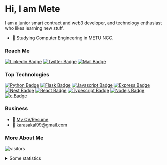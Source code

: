 # Hi, I am Mete
I am a junior smart contract and web3 developer, and technology enthusiast who likes learning new stuff.
  
- 📗 Studying Computer Engineering in METU NCC.  

### Reach Me  
[![Linkedin Badge](https://img.shields.io/badge/-Mete_Karasakal-0e76a8?style=flat&labelColor=0e76a8&logo=linkedin&logoColor=white)](https://www.linkedin.com/in/mete-karasakal-808449176/)
[![Twitter Badge](https://img.shields.io/badge/-karasakalmt-blue?style=flat&labelColor=blue&logo=twitter&logoColor=white)](https://twitter.com/karasakalmt) 
[![Mail Badge](https://img.shields.io/badge/-karasakal99-c0392b?style=flat&labelColor=c0392b&logo=gmail&logoColor=white)](mailto:karasakal99@gmail.com)
  
  

### Top Technologies  
[![Python Badge](https://img.shields.io/badge/-python-61DBFB?style=plastic&labelColor=black&logo=python&logoColor=61DBFB)](#)
[![Flask Badge](https://img.shields.io/badge/-flask-61DBFB?style=plastic&labelColor=black&logo=flask&logoColor=61DBFB)](#)
[![Javascript Badge](https://img.shields.io/badge/-Javascript-F0DB4F?style=plastic&labelColor=black&logo=javascript&logoColor=F0DB4F)](#)
[![Express Badge](https://img.shields.io/badge/-Express-61DBFB?style=plastic&labelColor=black&logo=express&logoColor=61DBFB)](#) 
[![Nest Badge](https://img.shields.io/badge/-Nest-F0DB4F?style=plastic&labelColor=black&logo=nestjs&logoColor=F0DB4F)](#) 
[![React Badge](https://img.shields.io/badge/-React-61DBFB?style=plastic&labelColor=black&logo=react&logoColor=61DBFB)](#) 
[![Typescript Badge](https://img.shields.io/badge/-Typescript-007acc?style=plastic&labelColor=black&logo=typescript&logoColor=007acc)](#) 
[![Nodejs Badge](https://img.shields.io/badge/-Nodejs-3C873A?style=plastic&labelColor=black&logo=node.js&logoColor=3C873A)](#) 
[![c Badge](https://img.shields.io/badge/-C_Language-61DBFB?style=plastic&labelColor=black&logo=c&logoColor=61DBFB)](#)

### Business
- 📎 [My CV/Resume](https://karasakalmt.github.io/)
- 📧 [karasakal99@gmail.com](mailto:karasakal99@gmail.com)

### More About Me


![visitors](https://visitor-badge.glitch.me/badge?page_id=patern0ster.visitor-badge)


<details>
<summary>
  Some statistics
</summary>

#### Weekly Development Activity
<!--START_SECTION:waka-->
```text
No Activity tracked this Week
```
<!--END_SECTION:waka-->

#### Github Stats

![Ipenywis's github stats](https://github-readme-stats.vercel.app/api?username=karasakalmt&count_private=true&theme=vision-friendly-dark&hide=contribs,prs)
[![Top Langs](https://github-readme-stats.vercel.app/api/top-langs/?username=karasakalmt&layout=compact)](https://github.com/anuraghazra/github-readme-stats)

</details>
